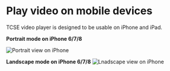# Play video on mobile devices

TCSE video player is designed to be usable on iPhone and iPad.

**Portrait mode on iPhone 6/7/8**

![Portrait view on iPhone](https://gyazo.com/415756e83c700339a07f61673ddf19f7.png)

**Landscape mode on iPhone 6/7/8** ![Lnadscape view on iPhone](https://gyazo.com/bebafdf3cd22ccb26305f857e51d43b8.png)

